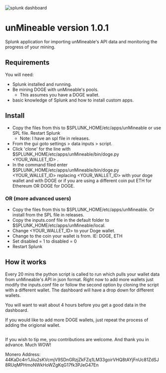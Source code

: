 <img title="splunk dashboard" src="https://i.imgur.com/muUhK86.png">

# unMineable version 1.0.1
Splunk application for importing unMineable's API data and monitoring the progress of your mining. 

## Requirements

You will need:
* Splunk installed and running.
* Be mining DOGE with unMineable's pools.
  * This assumes you have a DOGE wallet. 
* basic knowledge of Splunk and how to install custom apps.

## Install

* Copy the files from this to $SPLUNK_HOME/etc/apps/unMineable or use SPL file. Restart Splunk
  * Note: I have an spl file in releases.
* From the gui goto settings > data inputs > script.
* Click 'clone' for the line with $SPLUNK_HOME/etc/apps/unMineable/bin/doge.py <YOUR_WALLET_ID> <COIN>.
* In the command filed enter $SPLUNK_HOME/etc/apps/unMineable/bin/doge.py <YOUR_WALLET_ID> replacing <YOUR_WALLET_ID> with your doge wallet and <coin> with DOGE or if you are using a different coin put ETH for Ethereum OR DOGE for DOGE.


### OR (more advanced users)

* Copy the files from this to $SPLUNK_HOME/etc/apps/unMineable. Or install from the SPL file in releases.
* Copy the inputs.conf file in the default folder to $SPLUNK_HOME/etc/apps/unMineable/local.
* Change  <YOUR_WALLET_ID> to your Doge wallet.
* Change <COIN> to the coin your wallet is from. IE: DOGE, ETH
* Set disabled = 1  to disabled = 0
* Restart Splunk


## How it works

Every 20 mins the python script is called to run which pulls your wallet data from unMineable's API in json format.
Right now to add more wallets just modify the inputs.conf file or follow the second option by cloning the script with a different wallet. The dashboard will have a drop down for different wallets. 

You will want to wait about 4 hours before you get a good data in the dashboard.  

If you would like to add more DOGE wallets, just repeat the process of adding the origional wallet.

##

If you wish to tip me, you contributions are welcome. And thank you in advance. Much WOW!

Monero Address:
44KaDc4rr1Jiiu2sKVcmjV9SDnGRzjZkFZq1LM33goirVHQ8tAYjFnUc81ZdSJ8RUqMPHmoNWkHoWZgKqG17fk3PJeG47En
